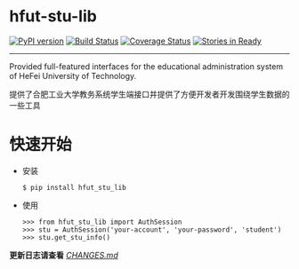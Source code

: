 # hfut-stu-lib
[![PyPI version](https://badge.fury.io/py/hfut_stu_lib.svg)](http://badge.fury.io/py/hfut_stu_lib)
[![Build Status](https://travis-ci.org/evilerliang/hfut-stu-lib.svg?branch=master)](https://travis-ci.org/evilerliang/hfut-stu-lib)
[![Coverage Status](https://coveralls.io/repos/evilerliang/hfut-stu-lib/badge.svg?branch=master&service=github)](https://coveralls.io/github/evilerliang/hfut-stu-lib?branch=master)
[![Stories in Ready](https://badge.waffle.io/evilerliang/hfut-stu-lib.svg?label=ready&title=Ready)](http://waffle.io/evilerliang/hfut-stu-lib)

----

Provided full-featured interfaces for the educational administration system of HeFei University of Technology.

提供了合肥工业大学教务系统学生端接口并提供了方便开发者开发围绕学生数据的一些工具

# 快速开始

- 安装
    
    ```
    $ pip install hfut_stu_lib
    ```

- 使用

    ```
    >>> from hfut_stu_lib import AuthSession
    >>> stu = AuthSession('your-account', 'your-password', 'student')
    >>> stu.get_stu_info()
    ```


**更新日志请查看** *[CHANGES.md](https://github.com/evilerliang/hfut-stu-lib/blob/master/CHANGES.md)*